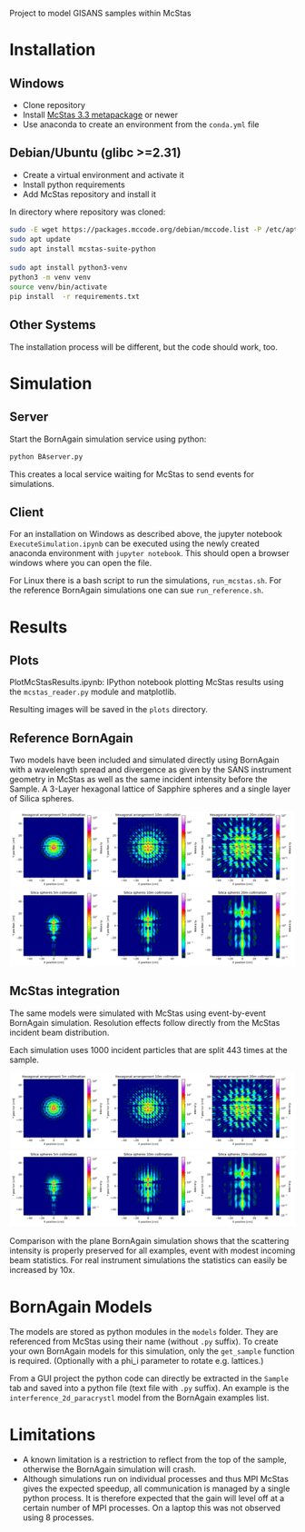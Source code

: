 Project to model GISANS samples within McStas

Installation
============

Windows
-------

* Clone repository 
* Install [McStas 3.3 metapackage](https://download.mcstas.org/mcstas-3.3/windows/McStas-Metapackage-3.3-win64.exe) or newer
* Use anaconda to create an environment from the `conda.yml` file

Debian/Ubuntu (glibc >=2.31)
----------------------------

* Create a virtual environment and activate it
* Install python requirements
* Add McStas repository and install it

In directory where repository was cloned:
```bash
sudo -E wget https://packages.mccode.org/debian/mccode.list -P /etc/apt/sources.list.d
sudo apt update
sudo apt install mcstas-suite-python

sudo apt install python3-venv
python3 -m venv venv
source venv/bin/activate
pip install  -r requirements.txt
```

Other Systems
-------------

The installation process will be different, but the code should work, too.


Simulation
==========

Server
------

Start the BornAgain simulation service using python:

```bash
python BAserver.py
```

This creates a local service waiting for McStas to send events for simulations.

Client
------

For an installation on Windows as described above, the jupyter notebook `ExecuteSimulation.ipynb` can
be executed using the newly created anaconda environment with `jupyter notebook`.
This should open a browser windows where you can open the file.

For Linux there is a bash script to run the simulations, `run_mcstas.sh`. For the reference
BornAgain simulations one can sue `run_reference.sh`.

Results
=======

Plots
-----

PlotMcStasResults.ipynb: IPython notebook plotting McStas results using the `mcstas_reader.py`
module and matplotlib.

Resulting images will be saved in the `plots` directory.

Reference BornAgain
-------------------
Two models have been included and simulated directly using BornAgain with
a wavelength spread and divergence as given by the SANS instrument geometry
in McStas as well as the same incident intensity before the Sample.
A 3-Layer hexagonal lattice of Sapphire spheres and a single layer of Silica spheres.

![hexagonal_spheres_reference.png](plots/hexagonal_spheres_reference.png)
![silica_100nm_air_reference.png](plots/silica_100nm_air_reference.png)

McStas integration
------------------
The same models were simulated with McStas using event-by-event BornAgain simulation.
Resolution effects follow directly from the McStas incident beam distribution.

Each simulation uses 1000 incident particles that are split 443 times at the sample.

![hexagonal_spheres_mcstas.png](./plots/hexagonal_spheres_mcstas.png)
![silica_100nm_air_mcstas.png](plots/silica_100nm_air_mcstas.png)

Comparison with the plane BornAgain simulation shows that the scattering intensity is
properly preserved for all examples, event with modest incoming beam statistics.
For real instrument simulations the statistics can easily be increased by 10x.

BornAgain Models
================

The models are stored as python modules in the `models` folder. They are referenced
from McStas using their name (without `.py` suffix).
To create your own BornAgain models for this simulation, only the `get_sample` function
is required. (Optionally with a phi_i parameter to rotate e.g. lattices.)

From a GUI project the python code can directly be extracted in the `Sample` tab and
saved into a python file (text file with `.py` suffix).
An example is the `interference_2d_paracrystl` model from the BornAgain examples list.

Limitations
===========

* A known limitation is a restriction to reflect from the top of the sample, 
  otherwise the BornAgain simulation will crash.
* Although simulations run on individual processes and thus MPI McStas gives 
  the expected speedup, all communication is managed by a single python process.
  It is therefore expected that the gain will level off at a certain number of
  MPI processes. On a laptop this was not observed using 8 processes.